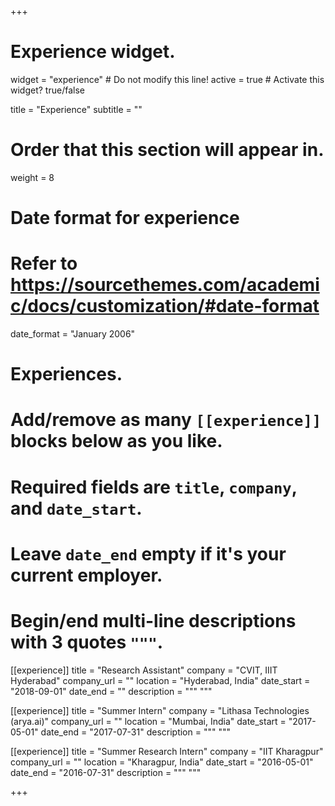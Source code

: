 +++
# Experience widget.
widget = "experience"  # Do not modify this line!
active = true  # Activate this widget? true/false

title = "Experience"
subtitle = ""

# Order that this section will appear in.
weight = 8

# Date format for experience
#   Refer to https://sourcethemes.com/academic/docs/customization/#date-format
date_format = "January 2006"

# Experiences.
#   Add/remove as many `[[experience]]` blocks below as you like.
#   Required fields are `title`, `company`, and `date_start`.
#   Leave `date_end` empty if it's your current employer.
#   Begin/end multi-line descriptions with 3 quotes `"""`.
[[experience]]
  title = "Research Assistant"
  company = "CVIT, IIIT Hyderabad"
  company_url = ""
  location = "Hyderabad, India"
  date_start = "2018-09-01"
  date_end = ""
  description = """
  """

[[experience]]
  title = "Summer Intern"
  company = "Lithasa Technologies (arya.ai)"
  company_url = ""
  location = "Mumbai, India"
  date_start = "2017-05-01"
  date_end = "2017-07-31"
  description = """
  """

[[experience]]
  title = "Summer Research Intern"
  company = "IIT Kharagpur"
  company_url = ""
  location = "Kharagpur, India"
  date_start = "2016-05-01"
  date_end = "2016-07-31"
  description = """
  """

+++
